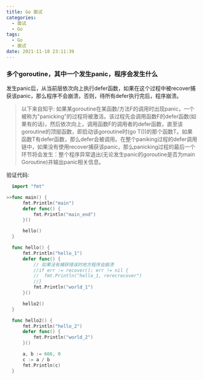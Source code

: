 ```yaml
---
title: Go 面试
categories:
  - 面试
  - Go
tags:
  - Go
  - 面试
date: 2021-11-18 23:11:39
---
```


### 多个goroutine，其中一个发生panic，程序会发生什么

发生panic后，从当前层依次向上执行defer函数，如果在这个过程中被recover捕获该panic，那么程序不会崩溃，否则，待所有defer执行完后，程序崩溃。
> 以下来自知乎:
> 如果某goroutine在某函数/方法F的调用时出现panic，一个被称为"panicking"的过程将被激活。该过程先会调用函数F的defer函数(如果有的话)，然后依次向上，调用函数F的调用者的defer函数，直至该goroutine的顶层函数，即启动该goroutine时(go T())的那个函数T。如果函数T有defer函数，那么defer会被调用。在整个paniking过程的defer调用链中，如果没有使用recover捕获该panic，那么panicking过程的最后一个环节将会发生：整个程序异常退出(无论发生panic的goroutine是否为main Goroutine)并输出panic相关信息。

验证代码:
```go
  import "fmt"

>>func main() {
      fmt.Println("main")
      defer func() {
          fmt.Println("main_end")
      }()

      hello()
  }

  func hello() {
      fmt.Println("hello_1")
      defer func() {
          // 如果没有捕获错误的地方程序会崩溃
          //if err := recover(); err != nil {
          //  fmt.Println("hello_1, rerecrecover")
          //}
          fmt.Println("world_1")
      }()

      hello2()
  }

  func hello2() {
      fmt.Println("hello_2")
      defer func() {
          fmt.Println("world_2")
      }()

      a, b := 666, 0
      c := a / b
      fmt.Println(c)
  }
  ```
